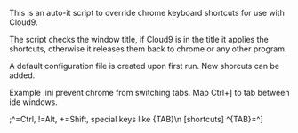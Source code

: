 This is an auto-it script to override chrome keyboard shortcuts for use with Cloud9.

The script checks the window title, if Cloud9 is in the title it applies the shortcuts,
otherwise it releases them back to chrome or any other program.

A default configuration file is created upon first run.  New shorcuts can be added.

Example .ini prevent chrome from switching tabs.  Map Ctrl+] to tab between ide windows.

;^=Ctrl, !=Alt, +=Shift, special keys like {TAB}\n
[shortcuts]
^{TAB}=^]


